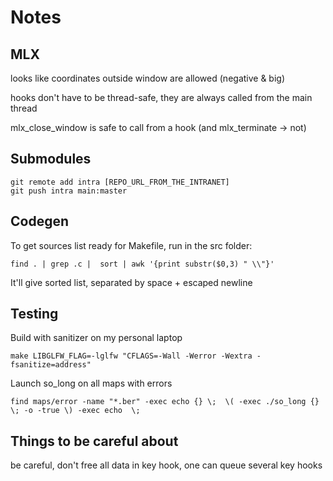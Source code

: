 # Notes

## MLX

looks like coordinates outside window are allowed (negative & big)

hooks don't have to be thread-safe, they are always called from the main thread

mlx_close_window is safe to call from a hook (and mlx_terminate -> not)

## Submodules

```shell
git remote add intra [REPO_URL_FROM_THE_INTRANET]
git push intra main:master
```

## Codegen

To get sources list ready for Makefile, run in the src folder:

```shell
find . | grep .c |  sort | awk '{print substr($0,3) " \\"}'
```

It'll give sorted list, separated by space + escaped newline

## Testing

Build with sanitizer on my personal laptop

```shell
make LIBGLFW_FLAG=-lglfw "CFLAGS=-Wall -Werror -Wextra -fsanitize=address"
```

Launch so_long on all maps with errors

```shell
find maps/error -name "*.ber" -exec echo {} \;  \( -exec ./so_long {} \; -o -true \) -exec echo  \;
```

## Things to be careful about

be careful, don't free all data in key hook, one can queue several key hooks
